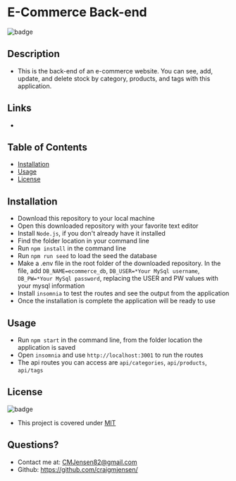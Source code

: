 # E-Commerce Back-end

![badge](https://img.shields.io/badge/license-MIT-orange)

## Description

- This is the back-end of an e-commerce website. You can see, add, update, and delete stock by category, products, and tags with this application.

## Links

-

## Table of Contents

- [Installation](#installation)
- [Usage](#usage)
- [License](#license)

## Installation

- Download this repository to your local machine
- Open this downloaded repository with your favorite text editor
- Install `Node.js`, if you don't already have it installed
- Find the folder location in your command line
- Run `npm install` in the command line
- Run `npm run seed` to load the seed the database
- Make a .env file in the root folder of the downloaded repository. In the file, add `DB_NAME=ecommerce_db`, `DB_USER=*Your MySql username`, `DB_PW=*Your MySql password`, replacing the USER and PW values with your mysql information
- Install `insomnia` to test the routes and see the output from the application
- Once the installation is complete the application will be ready to use

## Usage

- Run `npm start` in the command line, from the folder location the application is saved
- Open `insomnia` and use `http://localhost:3001` to run the routes
- The api routes you can access are `api/categories`, `api/products`, `api/tags`

## License

![badge](https://img.shields.io/badge/license-MIT-orange)

- This project is covered under [MIT](https://choosealicense.com/licenses/mit/)

## Questions?

- Contact me at: CMJensen82@gmail.com
- Github: https://github.com/craigmjensen/
